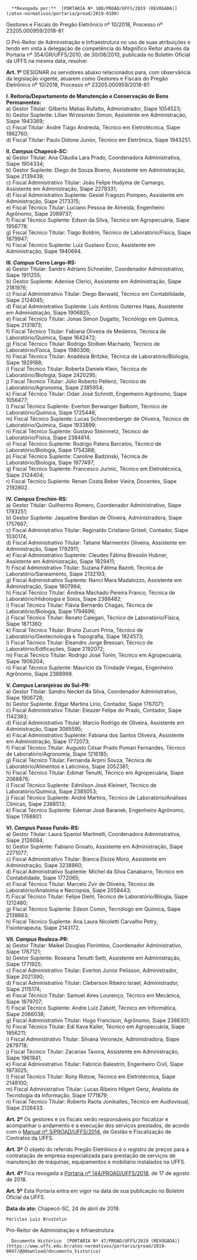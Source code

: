       **Revogada por:**  [PORTARIA Nº 100/PROAD/UFFS/2019 (REVOGADA)](/atos-normativos/portaria/proad/2019-0100) 

   Gestores e Fiscais do Pregão Eletrônico nº 10/2018, Processo nº 23205.000959/2018-81  

O Pró-Reitor de Administração e Infraestrutura no uso de suas atribuições e tendo em vista a delegação de competência do Magnífico Reitor através da Portaria nº 354/GR/UFFS/2010, de 30/08/2010, publicada no Boletim Oficial da UFFS na mesma data, resolve:

 **Art. 1º** DESIGNAR os servidores abaixo relacionados para, com observância da legislação vigente, atuarem como Gestores e Fiscais do Pregão Eletrônico nº 10/2018, Processo nº 23205.000959/2018-81:

 **I. Reitoria/Departamento de Manutenção e Conservação de Bens Permanentes:**  
a) Gestor Titular: Gilberto Matias Rufatto, Administrador, Siape 1054523;  
b) Gestor Suplente: Lilian Wrzesinski Simon, Assistente em Administração, Siape 1943369;  
c) Fiscal Titular: André Tiago Andreola, Técnico em Eletrotécnica, Siape 1962760;  
d) Fiscal Titular: Paulo Didone Junior, Técnico em Eletrônica, Siape 1943251.

 **II. *Campus* Chapecó-SC:**  
a) Gestor Titular: Ana Cláudia Lara Prado, Coordenadora Administrativa, Siape 1904334;  
b) Gestor Suplente: Diego de Souza Boeno, Assistente em Administração, Siape 2139439;  
c) Fiscal Administrativo Titular: João Felipe Hudyma de Camargo, Assistente em Administração, Siape 2279331;  
d) Fiscal Administrativo Suplente: Gesiel Fragozo Pompeo, Assistente em Administração, Siape 2173315;  
e) Fiscal Técnico Titular: Luciano Pessoa de Almeida, Engenheiro Agrônomo, Siape 2089737;  
f) Fiscal Técnico Suplente: Edson da Silva, Técnico em Agropecuária, Siape 1956778;  
g) Fiscal Técnico Titular: Tiago Boldrin, Técnico de Laboratório/Física, Siape 1879947;  
h) Fiscal Técnico Suplente: Luiz Gustavo Ecco, Assistente em Administração, Siape 1940694.

 **III. *Campus* Cerro Largo-RS:**  
a) Gestor Titular: Sandro Adriano Schneider, Coordenador Administrativo, Siape 1911255;  
b) Gestor Suplente: Adenise Clerici, Assistente em Administração, Siape 2181976;  
c) Fiscal Administrativo Titular: Diego Berwald, Técnico em Contabilidade, Siape 2124045;  
d) Fiscal Administrativo Suplente: Luis Antônio Guterres Haas, Assistente em Administração, Siape 1906825;  
e) Fiscal Técnico Titular: Jonas Simon Dugatto, Tecnólogo em Química, Siape 2131973;  
f) Fiscal Técnico Titular: Fabiana Oliveira de Medeiros, Técnica de Laboratório/Química, Siape 1642472;  
g) Fiscal Técnico Titular: Rodrigo Stolben Machado, Técnico de Laboratório/Física, Siape 1980306;  
h) Fiscal Técnico Titular: Anadésia Britzke, Técnica de Laboratório/Biologia, Siape 1929188;  
i) Fiscal Técnico Titular: Roberta Daniele Klein, Técnica de Laboratório/Biologia, Siape 2420295;  
j) Fiscal Técnico Titular: Júlio Roberto Pellenz, Técnico de Laboratório/Agronomia, Siape 2385954;  
k) Fiscal Técnico Titular: Odair José Schmitt, Engenheiro Agrônomo, Siape 1056477;  
l) Fiscal Técnico Suplente: Everton Berwanger Balbom, Técnico de Laboratório/Química, Siape 1725446;  
m) Fiscal Técnico Suplente: Lucas Schnorrenberger de Oliveira, Técnico de Laboratório/Química, Siape 1933899;  
n) Fiscal Técnico Suplente: Gustavo Steinmetz, Técnico de Laboratório/Física, Siape 2384614;  
o) Fiscal Técnico Suplente: Rodrigo Patera Barcelos, Técnico de Laboratório/Biologia, Siape 1754388;  
p) Fiscal Técnico Suplente: Caroline Badzinski, Técnica de Laboratório/Biologia, Siape 1977497;  
q) Fiscal Técnico Suplente: Francesco Jurinic, Técnico em Eletrotécnica, Siape 2124404;  
r) Fiscal Técnico Suplente: Renan Costa Beber Vieira, Docentes, Siape 2192802.

 **IV. *Campus* Erechim-RS:**  
a) Gestor Titular: Guilhermo Romero, Coordenador Administrativo, Siape 1793251;  
b) Gestor Suplente: Jaqueline Berdian de Oliveira, Administradora, Siape 1757667;  
c) Fiscal Administrativo Titular: Reginaldo Cristiano Griseli, Contador, Siape 1030174;  
d) Fiscal Administrativo Titular: Tatiane Marmentini Oliveira, Assistente em Administração, Siape 1792911;  
e) Fiscal Administrativo Suplente: Cleudes Fátima Bresolin Hubner, Assistente em Administração, Siape 1829411;  
f) Fiscal Administrativo Titular: Suzana Fátima Bazoti, Técnica de Laboratório/Saneamento, Siape 2132193;  
g) Fiscal Administrativo Suplente: Nanci Mara Madalozzo, Assistente em Administração, Siape 1807994;  
h) Fiscal Técnico Titular: Ândrea Machado Pereira Franco, Técnica de Laboratório/Hidrologia e Solos, Siape 2388482;  
i) Fiscal Técnico Titular: Flávia Bernardo Chagas, Técnica de Laboratório/Biologia, Siape 1794696;  
j) Fiscal Técnico Titular: Renato Calegari, Técnico de Laboratório/Física, Siape 1871360;  
k) Fiscal Técnico Titular: Bruno Zucuni Prina, Técnico de Laboratório/Geotecnologia e Topografia, Siape 1824573;  
l) Fiscal Técnico Titular: Eleandro Jorge Bressan, Técnico de Laboratório/Edificações, Siape 2192072;  
m) Fiscal Técnico Titular: Rodrigo José Tonin, Técnico em Agropecuária, Siape 1906204;  
n) Fiscal Técnico Suplente: Maurício da Trindade Viegas, Engenheiro Agrônomo, Siape 2388998.

 **V. *Campus* Laranjeiras do Sul-PR:**  
a) Gestor Titular: Sandro Neckel da Silva, Coordenador Administrativo, Siape 1906728;  
b) Gestor Suplente: Edgar Martins Lírio, Contador, Siape 1767071;  
c) Fiscal Administrativo Titular: Eleazer Felipe do Prado, Contador, Siape 1142393;  
d) Fiscal Administrativo Titular: Marcio Rodrigo de Oliveira, Assistente em Administração, Siape 3065595;  
e) Fiscal Administrativo Suplente: Fabiana dos Santos Oliveira, Assistente em Administração, Siape 1772073;  
f) Fiscal Técnico Titular: Augusto César Prado Pomari Fernandes, Técnico de Laboratório/Agronomia, Siape 1216185;  
g) Fiscal Técnico Titular: Fernanda Arpini Souza, Técnica de Laboratório/Alimentos e Laticínios, Siape 2052381;  
h) Fiscal Técnico Titular: Edimar Tenutti, Técnico em Agropecuária, Siape 2068876;  
i) Fiscal Técnico Suplente: Edmilson José Kleinert, Técnico de Laboratório/Química, Siape 2385053;  
j) Fiscal Técnico Suplente: André Martins, Técnico de Laboratório/Análises Clínicas, Siape 2388513;  
k) Fiscal Técnico Suplente: Edemar José Baranek, Engenheiro Agrônomo, Siape 1768801.

 **VI. *Campus* Passo Fundo-RS:**  
a) Gestor Titular: Laura Spaniol Martinelli, Coordenadora Administrativa, Siape 2126084;  
b) Gestor Suplente: Fabiano Gnoato, Assistente em Administração, Siape 2271077;  
c) Fiscal Administrativo Titular: Bianca Eloize Moro, Assistente em Administração, Siape 3238860;  
d) Fiscal Administrativo Suplente: Michel da Silva Canabarro, Técnico em Contabilidade, Siape 1772065;  
e) Fiscal Técnico Titular: Marcelo Zvir de Oliveira, Técnico de Laboratório/Anatomia e Necropsia, Siape 2058443;  
f) Fiscal Técnico Titular: Felipe Diehl, Técnico de Laboratório/Bilogia, Siape 1212480;  
g) Fiscal Técnico Suplente: Edson Comin, Tecnólogo em Química, Siape 2139863;  
h) Fiscal Técnico Suplente: Ana Laura Nicoletti Carvalho Petry, Fisioterapeuta, Siape 2143172.

 **VII. *Campus* Realeza-PR:**  
a) Gestor Titular: Maikel Douglas Florintino, Coordenador Administrativo, Siape 1767121;  
b) Gestor Suplente: Roseana Tenutti Setti, Assistente em Administração, Siape 1771925;  
c) Fiscal Administrativo Titular: Everton Junior Pelisson, Administrador, Siape 2021390;  
d) Fiscal Administrativo Titular: Cleberson Ribeiro Israel, Administrador, Siape 2115174;  
e) Fiscal Técnico Titular: Samuel Aires Lourenço, Técnico em Mecânica, Siape 1879707;  
f) Fiscal Técnico Suplente: Andre Luiz Zabott, Técnico em Informática, Siape 2066038;  
g) Fiscal Administrativo Titular: Hugo Francison, Agrônomo, Siape 2386301;  
h) Fiscal Técnico Titular: Edi Kava Kailer, Técnico em Agropecuária, Siape 1956211;  
i) Fiscal Administrativo Titular: Silvana Veroneze, Administradora, Siape 2879718;  
j) Fiscal Técnico Titular: Zacarias Tavora, Assistente em Administração, Siape 1961841;  
k) Fiscal Administrativo Titular: Fabrício Balestrin, Engenheiro Civil, Siape 1973025;  
l) Fiscal Técnico Titular: Rony Ristow, Técnico em Eletrotécnica, Siape 2148100;  
m) Fiscal Administrativo Titular: Lucas Ribeiro Hilgert Genz, Analista de Tecnologia da Informação, Siape 1771879;  
n) Fiscal Técnico Titular: Roberto Raota Jonikaites, Técnico em Audiovisual, Siape 2126433.

 **Art. 2º** Os gestores e os fiscais serão responsáveis por fiscalizar e acompanhar o andamento e a execução dos serviços prestados, de acordo com o [Manual nº 3/PROAD/UFFS/2014](https://www.uffs.edu.br/atos-normativos/manual/proad/2014-0003), de Gestão e Fiscalização de Contratos da UFFS.

 **Art. 3º** O objeto do referido Pregão Eletrônico é o registro de preços para a contratação de empresa especializada para prestação de serviços de manutenção de máquinas, equipamentos e mobiliário instalados na UFFS.

 **Art. 4º** Fica revogada a [Portaria nº 144/PROAD/UFFS/2018](https://www.uffs.edu.br/atos-normativos/portaria/proad/2018-0144), de 17 de agosto de 2018.

 **Art. 5º** Esta Portaria entra em vigor na data de sua publicação no Boletim Oficial da UFFS.

   **Data do ato:** Chapecó-SC, 24 de abril de 2019.   
 

    Péricles Luiz Brustolin   
 Pró-Reitor de Administração e Infraestrutura 

      Documento Histórico  [PORTARIA Nº 47/PROAD/UFFS/2019 (REVOGADA)](https://www.uffs.edu.br/atos-normativos/portaria/proad/2019-0047/@@download/documento_historico)     
      